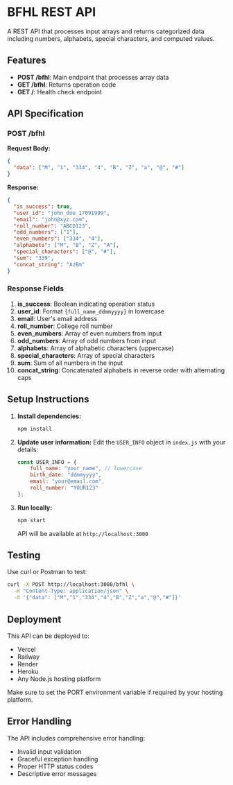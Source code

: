 # BFHL REST API

A REST API that processes input arrays and returns categorized data including numbers, alphabets, special characters, and computed values.

## Features

- **POST /bfhl**: Main endpoint that processes array data
- **GET /bfhl**: Returns operation code
- **GET /**: Health check endpoint

## API Specification

### POST /bfhl

**Request Body:**
```json
{
  "data": ["M", "1", "334", "4", "B", "Z", "a", "@", "#"]
}
```

**Response:**
```json
{
  "is_success": true,
  "user_id": "john_doe_17091999",
  "email": "john@xyz.com", 
  "roll_number": "ABCD123",
  "odd_numbers": ["1"],
  "even_numbers": ["334", "4"],
  "alphabets": ["M", "B", "Z", "A"],
  "special_characters": ["@", "#"],
  "sum": "339",
  "concat_string": "AzBm"
}
```

### Response Fields

1. **is_success**: Boolean indicating operation status
2. **user_id**: Format `{full_name_ddmmyyyy}` in lowercase
3. **email**: User's email address
4. **roll_number**: College roll number
5. **even_numbers**: Array of even numbers from input
6. **odd_numbers**: Array of odd numbers from input
7. **alphabets**: Array of alphabetic characters (uppercase)
8. **special_characters**: Array of special characters
9. **sum**: Sum of all numbers in the input
10. **concat_string**: Concatenated alphabets in reverse order with alternating caps

## Setup Instructions

1. **Install dependencies:**
   ```bash
   npm install
   ```

2. **Update user information:**
   Edit the `USER_INFO` object in `index.js` with your details:
   ```javascript
   const USER_INFO = {
       full_name: "your_name", // lowercase
       birth_date: "ddmmyyyy",
       email: "your@email.com",
       roll_number: "YOUR123"
   };
   ```

3. **Run locally:**
   ```bash
   npm start
   ```
   API will be available at `http://localhost:3000`

## Testing

Use curl or Postman to test:

```bash
curl -X POST http://localhost:3000/bfhl \
  -H "Content-Type: application/json" \
  -d '{"data": ["M","1","334","4","B","Z","a","@","#"]}'
```

## Deployment

This API can be deployed to:
- Vercel
- Railway
- Render
- Heroku
- Any Node.js hosting platform

Make sure to set the PORT environment variable if required by your hosting platform.

## Error Handling

The API includes comprehensive error handling:
- Invalid input validation
- Graceful exception handling
- Proper HTTP status codes
- Descriptive error messages
